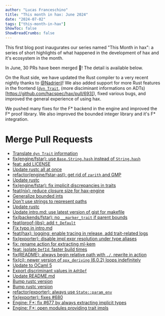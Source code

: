 ```yaml
---
author: "Lucas Franceschino"
title: "This month in hax: June 2024"
date: "2024-07-02"
tags: ["this-month-in-hax"]
ShowToc: false
ShowBreadCrumbs: false
---
```


This first blog post inaugurates our series named "This Month in hax":
a series of short highlights of what happened in the development of
hax and it's ecosystem in the month.

In June, 30 PRs have been merged 🎉! The detail is available below.

On the Rust side, we have updated the Rust compiler to a very recent
nightly thanks to [@Nadrieril](https://github.com/Nadrieril)! We also
added support for more Rust features in the frontend ([`dyn
Trait`]((https://github.com/hacspec/hax/pull/741)), (more disciminant
informations on ADTs)[https://github.com/hacspec/hax/pull/693]), fixed
various bugs, and improved the general experience of using hax.

We pushed many fixes for the F* backend in the engine and improved the
F* proof library. We also improved the bounded integer library and
it's F* integration.

# Merge Pull Requests
 - [Translate `dyn Trait` information](https://github.com/hacspec/hax/pull/741)
 - [fix(engine/fstar): use `Base.String.hash` instead of `String.hash`](https://github.com/hacspec/hax/pull/740)
 - [feat: add LICENSE](https://github.com/hacspec/hax/pull/736)
 - [Update rustc all at once](https://github.com/hacspec/hax/pull/735)
 - [refactor(engine/fstar-ast): get rid of `zarith` and GMP](https://github.com/hacspec/hax/pull/734)
 - [Update rustc](https://github.com/hacspec/hax/pull/733)
 - [fix(engine/fstar): fix implicit discrepancies in traits](https://github.com/hacspec/hax/pull/726)
 - [feat(nix): reduce closure size for hax-engine](https://github.com/hacspec/hax/pull/724)
 - [Generalize bounded ints](https://github.com/hacspec/hax/pull/723)
 - [Don't use strings to represent paths](https://github.com/hacspec/hax/pull/722)
 - [Update rustc](https://github.com/hacspec/hax/pull/721)
 - [Update intro.md: use latest version of gist for makefile](https://github.com/hacspec/hax/pull/19)
 - [fix(backends/fstar): no `__marker_trait` if parent bounds](https://github.com/hacspec/hax/pull/712)
 - [feat(proof-libs): add `t_Default`](https://github.com/hacspec/hax/pull/711)
 - [Fix typo in intro.md](https://github.com/hacspec/hax/pull/18)
 - [feat(hax): logging: enable tracing in release, add trait-related logs](https://github.com/hacspec/hax/pull/710)
 - [fix(exporter): disable impl expr resolution under type aliases](https://github.com/hacspec/hax/pull/709)
 - [fix: rename action for extracting ml-kem](https://github.com/hacspec/hax/pull/704)
 - [feat: isolate `DefId`: faster build times](https://github.com/hacspec/hax/pull/703)
 - [fix(README): always begin relative path with `./`, rewrite in action](https://github.com/hacspec/hax/pull/702)
 - [fix(ci): newer version of `ppx_deriving` (6.0.2) loops indefinitely](https://github.com/hacspec/hax/pull/697)
 - [Update to OCaml 5](https://github.com/hacspec/hax/pull/694)
 - [Export discriminant values in `AdtDef`](https://github.com/hacspec/hax/pull/693)
 - [Update README.md](https://github.com/hacspec/hax/pull/691)
 - [Bump rustc version](https://github.com/hacspec/hax/pull/690)
 - [Bump rustc version](https://github.com/hacspec/hax/pull/687)
 - [refactor(exporter): always use `State::param_env`](https://github.com/hacspec/hax/pull/685)
 - [fix(exporter): fixes #680](https://github.com/hacspec/hax/pull/681)
 - [Engine: F*: fix #677 by always extracting implicit types](https://github.com/hacspec/hax/pull/679)
 - [Engine: F*: open modules providing trait impls](https://github.com/hacspec/hax/pull/676)
